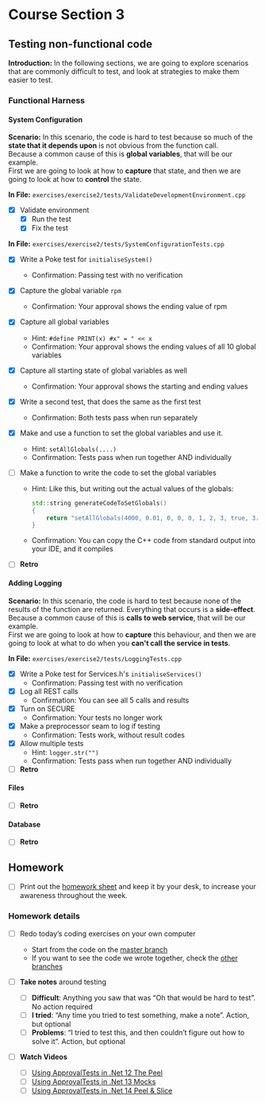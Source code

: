 # Course Section 3

## Testing non-functional code

**Introduction:** In the following sections, we are going to explore scenarios that are commonly difficult to test, and look at strategies to make them easier to test.

### Functional Harness

#### System Configuration

**Scenario:** In this scenario, the code is hard to test because so much of the **state that it depends upon** is not obvious from the function call.  
Because a common cause of this is **global variables**, that will be our example.  
First we are going to look at how to **capture** that state, and then we are going to look at how to **control** the state.  

**In File:** `exercises/exercise2/tests/ValidateDevelopmentEnvironment.cpp`

* [x] Validate environment
    * [x] Run the test
    * [x] Fix the test

**In File:** `exercises/exercise2/tests/SystemConfigurationTests.cpp`

* [x] Write a Poke test for `initialiseSystem()`
  
    * Confirmation: Passing test with no verification
* [x] Capture the global variable `rpm`
  
    * Confirmation: Your approval shows the ending value of rpm
* [x] Capture all global variables 
    * Hint: `#define PRINT(x) #x" = " << x`
    * Confirmation: Your approval shows the ending values of all 10 global variables
* [x] Capture all starting state of global variables as well
  
    * Confirmation: Your approval shows the starting and ending values
* [x] Write a second test, that does the same as the first test
  
    * Confirmation: Both tests pass when run separately
* [x] Make and use a function to set the global variables and use it.
    * Hint: `setAllGlobals(....)`
    * Confirmation: Tests pass when run together AND individually
* [ ] Make a function to write the code to set the global variables
    * Hint: Like this, but writing out the actual values of the globals:
        ```cpp
        std::string generateCodeToSetGlobals()
        {
            return "setAllGlobals(4000, 0.01, 0, 0, 0, 1, 2, 3, true, 3.2);";
        }
        ```
    * Confirmation: You can copy the C++ code from standard output into your IDE, and it compiles
* [ ] **Retro**

#### Adding Logging

**Scenario:** In this scenario, the code is hard to test because none of the results of the function are returned. Everything that occurs is a **side-effect**.   
Because a common cause of this is **calls to web service**, that will be our example.  
First we are going to look at how to **capture** this behaviour, and then we are going to look at what to do when you **can't call the service in tests**.

**In File:** `exercises/exercise2/tests/LoggingTests.cpp`  
* [x] Write a Poke test for Services.h's `initialiseServices()`
    * Confirmation: Passing test with no verification
* [x] Log all REST calls
    * Confirmation: You can see all 5 calls and results
* [x] Turn on SECURE
    * Confirmation: Your tests no longer work
* [x] Make a preprocessor seam to log if testing
    * Confirmation: Tests work, without result codes
* [x] Allow multiple tests
    * Hint: `logger.str("")`
    * Confirmation: Tests pass when run together AND individually
* [ ] **Retro**

#### Files

* [ ] **Retro**

#### Database

* [ ] **Retro**

## Homework

* [ ] Print out the [homework sheet](https://github.com/LearnWithLlew/TestingLegacyCodeCourse.slides/raw/master/Homework%20Printouts%20-%20Week%203.pdf) and keep it by your desk, to increase your awareness throughout the week.

### Homework details

* [ ] Redo today’s coding exercises on your own computer
    * Start from the code on the [master branch](https://github.com/LearnWithLlew/TestingLegacyCodeCourse.cpp)
    * If you want to see the code we wrote together, check the [other branches](https://github.com/LearnWithLlew/TestingLegacyCodeCourse.cpp/branches)

* [ ] **Take notes** around testing
    * [ ] **Difficult**: Anything you saw that was “Oh that would be hard to test”. No action required
    * [ ] **I tried**: “Any time you tried to test something, make a note”. Action, but optional
    * [ ] **Problems**: “I tried to test this, and then couldn’t figure out how to solve it”. Action, but optional
* [ ] **Watch Videos**
    * [ ] [Using ApprovalTests in .Net 12 The Peel](https://www.youtube.com/watch?v=p0tILwRZH5Q)
    * [ ] [Using ApprovalTests in .Net 13 Mocks](https://www.youtube.com/watch?v=PY5msaYNPrI)
    * [ ] [Using ApprovalTests in .Net 14 Peel & Slice](https://www.youtube.com/watch?v=sXqRWXWiXYo)